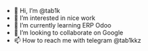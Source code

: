 - 👋 Hi, I’m @tab1k
- 👀 I’m interested in nice work
- 🌱 I’m currently learning ERP Odoo
- 💞️ I’m looking to collaborate on Google
- 📫 How to reach me with telegram @tab1kkz

<!---
tab1k/tab1k is a ✨ special ✨ repository because its `README.md` (this file) appears on your GitHub profile.
You can click the Preview link to take a look at your changes.
--->
